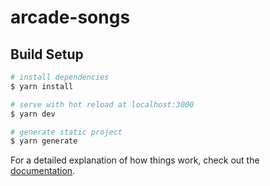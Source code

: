 # arcade-songs

## Build Setup

```bash
# install dependencies
$ yarn install

# serve with hot reload at localhost:3000
$ yarn dev

# generate static project
$ yarn generate
```

For a detailed explanation of how things work, check out the [documentation](https://nuxtjs.org).
